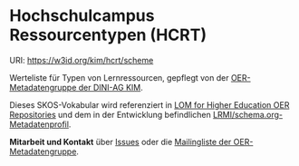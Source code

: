 # Hochschulcampus Ressourcentypen (HCRT)

URI: https://w3id.org/kim/hcrt/scheme

Werteliste für Typen von Lernressourcen, gepflegt von der [OER-Metadatengruppe der DINI-AG KIM](https://wiki.dnb.de/x/IQ30B). 

Dieses SKOS-Vokabular wird referenziert in [LOM for Higher Education OER Repositories](https://w3id.org/kim/hs-oer-lom-profil/latest/) und dem in der Entwicklung befindlichen [LRMI/schema.org-Metadatenprofil](https://github.com/dini-ag-kim/lrmi-profile).

**Mitarbeit und Kontakt** über [Issues](https://github.com/dini-ag-kim/hcrt/issues/) oder die [Mailingliste der OER-Metadatengruppe](https://lists.dnb.de/mailman/listinfo/dini-ag-kim-oer).
